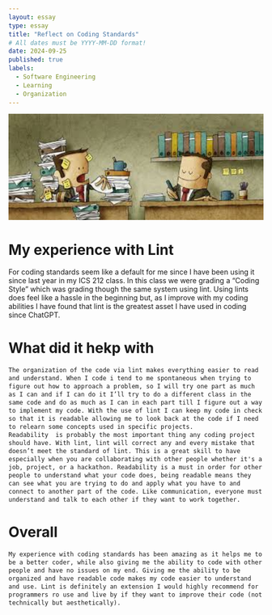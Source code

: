 ```yaml
---
layout: essay
type: essay
title: "Reflect on Coding Standards"
# All dates must be YYYY-MM-DD format!
date: 2024-09-25
published: true
labels:
  - Software Engineering
  - Learning
  - Organization
---
```


<img width="550px" class="rounded float-start pe-4" src="../img/neat.jpg">

# My experience with Lint
For coding standards seem like a default for me since I have been using it since last year in my ICS 212 class. In this class we were grading a “Coding Style” which was grading though the same system using lint. Using lints does feel like a hassle in the beginning but, as I improve with my coding abilities I have found that lint is the greatest asset I have used in coding since ChatGPT.
# What did it hekp with
	The organization of the code via lint makes everything easier to read and understand. When I code i tend to me spontaneous when trying to figure out how to approach a problem, so I will try one part as much as I can and if I can do it I’ll try to do a different class in the same code and do as much as I can in each part till I figure out a way to implement my code. With the use of lint I can keep my code in check so that it is readable allowing me to look back at the code if I need to relearn some concepts used in specific projects.
	Readability  is probably the most important thing any coding project should have. With lint, lint will correct any and every mistake that doesn’t meet the standard of lint. This is a great skill to have especially when you are collaborating with other people whether it's a job, project, or a hackathon. Readability is a must in order for other people to understand what your code does, being readable means they can see what you are trying to do and apply what you have to and connect to another part of the code. Like communication, everyone must understand and talk to each other if they want to work together.
 # Overall
	My experience with coding standards has been amazing as it helps me to be a better coder, while also giving me the ability to code with other people and have no issues on my end. Giving me the ability to be organized and have readable code makes my code easier to understand and use. Lint is definitely an extension I would highly recommend for programmers ro use and live by if they want to improve their code (not technically but aesthetically).
